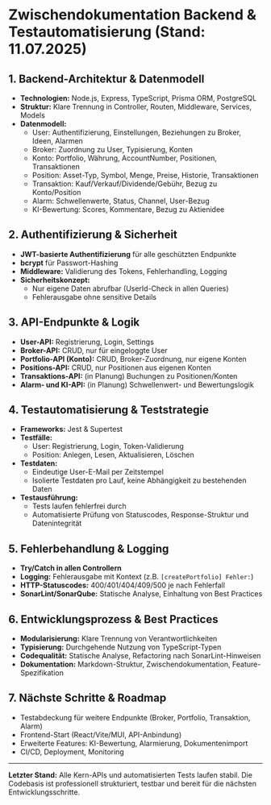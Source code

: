 
# Zwischendokumentation Backend & Testautomatisierung (Stand: 11.07.2025)

## 1. Backend-Architektur & Datenmodell
- **Technologien:** Node.js, Express, TypeScript, Prisma ORM, PostgreSQL
- **Struktur:** Klare Trennung in Controller, Routen, Middleware, Services, Models
- **Datenmodell:**
  - User: Authentifizierung, Einstellungen, Beziehungen zu Broker, Ideen, Alarmen
  - Broker: Zuordnung zu User, Typisierung, Konten
  - Konto: Portfolio, Währung, AccountNumber, Positionen, Transaktionen
  - Position: Asset-Typ, Symbol, Menge, Preise, Historie, Transaktionen
  - Transaktion: Kauf/Verkauf/Dividende/Gebühr, Bezug zu Konto/Position
  - Alarm: Schwellenwerte, Status, Channel, User-Bezug
  - KI-Bewertung: Scores, Kommentare, Bezug zu Aktienidee

## 2. Authentifizierung & Sicherheit
- **JWT-basierte Authentifizierung** für alle geschützten Endpunkte
- **bcrypt** für Passwort-Hashing
- **Middleware:** Validierung des Tokens, Fehlerhandling, Logging
- **Sicherheitskonzept:**
  - Nur eigene Daten abrufbar (UserId-Check in allen Queries)
  - Fehlerausgabe ohne sensitive Details

## 3. API-Endpunkte & Logik
- **User-API:** Registrierung, Login, Settings
- **Broker-API:** CRUD, nur für eingeloggte User
- **Portfolio-API (Konto):** CRUD, Broker-Zuordnung, nur eigene Konten
- **Positions-API:** CRUD, nur Positionen aus eigenen Konten
- **Transaktions-API:** (in Planung) Buchungen zu Positionen/Konten
- **Alarm- und KI-API:** (in Planung) Schwellenwert- und Bewertungslogik

## 4. Testautomatisierung & Teststrategie
- **Frameworks:** Jest & Supertest
- **Testfälle:**
  - User: Registrierung, Login, Token-Validierung
  - Position: Anlegen, Lesen, Aktualisieren, Löschen
- **Testdaten:**
  - Eindeutige User-E-Mail per Zeitstempel
  - Isolierte Testdaten pro Lauf, keine Abhängigkeit zu bestehenden Daten
- **Testausführung:**
  - Tests laufen fehlerfrei durch
  - Automatisierte Prüfung von Statuscodes, Response-Struktur und Datenintegrität

## 5. Fehlerbehandlung & Logging
- **Try/Catch in allen Controllern**
- **Logging:** Fehlerausgabe mit Kontext (z.B. `[createPortfolio] Fehler:`)
- **HTTP-Statuscodes:** 400/401/404/409/500 je nach Fehlerfall
- **SonarLint/SonarQube:** Statische Analyse, Einhaltung von Best Practices

## 6. Entwicklungsprozess & Best Practices
- **Modularisierung:** Klare Trennung von Verantwortlichkeiten
- **Typisierung:** Durchgehende Nutzung von TypeScript-Typen
- **Codequalität:** Statische Analyse, Refactoring nach SonarLint-Hinweisen
- **Dokumentation:** Markdown-Struktur, Zwischendokumentation, Feature-Spezifikation

## 7. Nächste Schritte & Roadmap
- Testabdeckung für weitere Endpunkte (Broker, Portfolio, Transaktion, Alarm)
- Frontend-Start (React/Vite/MUI, API-Anbindung)
- Erweiterte Features: KI-Bewertung, Alarmierung, Dokumentenimport
- CI/CD, Deployment, Monitoring

---

**Letzter Stand:**
Alle Kern-APIs und automatisierten Tests laufen stabil. Die Codebasis ist professionell strukturiert, testbar und bereit für die nächsten Entwicklungsschritte.
